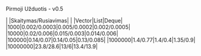 Pirmoji Užduotis - v0.5

| |Skaitymas/Rusiavimas| |
|Vector|List|Deque|
|1000|0.002/0.0003|0.005/0.0002|0.002/0.0005|
|10000|0.02/0.006|0.015/0.003|0.014/0.006|
|100000|0.14/0.07|0.14/0.05|0.13/0.085|
|1000000|1.4/0.77|1.4/0.4|1.35/0.9|
|10000000|23.8/28.6|13/6|13.4/13.9|
